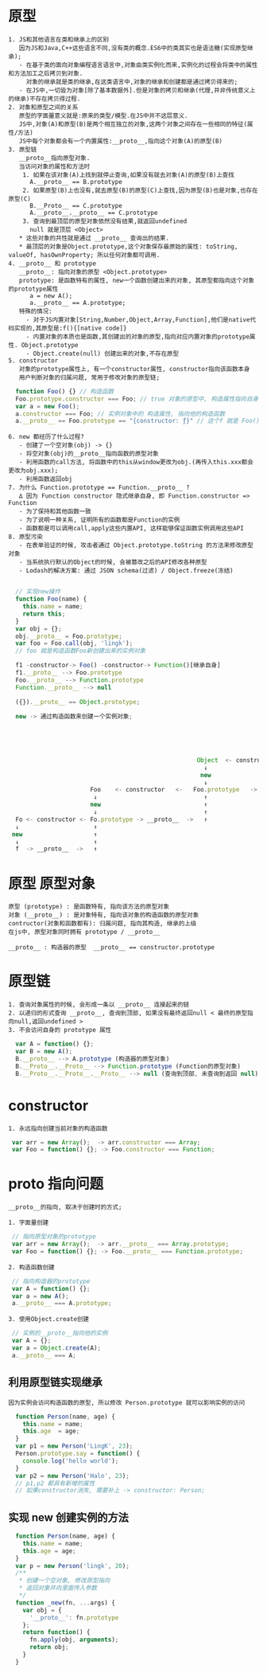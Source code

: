 # 原型

    1. JS和其他语言在类和继承上的区别
       因为JS和Java,C++这些语言不同,没有类的概念.ES6中的类其实也是语法糖(实现原型继承);
       - 在基于类的面向对象编程语言语言中,对象由类实例化而来,实例化的过程会将类中的属性和方法加工之后拷贝到对象.
         对象的继承就是类的继承,在这类语言中,对象的继承和创建都是通过拷贝得来的;
       - 在JS中,一切皆为对象[除了基本数据外].但是对象的拷贝和继承(代理,并非传统意义上的继承)不存在拷贝得过程.
    2. 对象和原型之间的关系
       原型的字面量意义就是:原来的类型/模型.在JS中并不这层意义.
       JS中,对象(A)和原型(B)是两个相互独立的对象,这两个对象之间存在一些相同的特征(属性/方法)
       JS中每个对象都会有一个内置属性:__proto__,指向这个对象(A)的原型(B)
    3. 原型链
       __proto__指向原型对象.
       当访问对象的属性和方法时
        1. 如果在该对象(A)上找到就停止查询,如果没有就去对象(A)的原型(B)上查找
          A.__proto__ == B.prototype
        2. 如果原型(B)上也没有,就去原型(B)的原型(C)上查找,因为原型(B)也是对象,也存在原型(C)
          B.__Proto__ == C.prototype
          A.__proto__.__proto__ == C.prototype
        3. 查询到最顶层的原型对象依然没有结果,就返回undefined
          null 就是顶层 <Object>
       * 这些对象的共性就是通过 __proto__ 查询出的结果.
       * 最顶层的对象是Object.prototype,这个对象保存最原始的属性: toString, valueOf, hasOwnProperty; 所以任何对象都可调用.
    4. __proto__ 和 prototype
       __proto__: 指向对象的原型 <Object.prototype>
       prototype: 是函数特有的属性, new一个函数创建出来的对象, 其原型都指向这个对象的prototype属性
          a = new A();
          a.__proto__ == A.prototype;
       特殊的情况:
         - 对于JS内置对象[String,Number,Object,Array,Function],他们是native代码实现的,其原型是:f(){[native code]}
         - 内置对象的本质也是函数,其创建出的对象的原型,指向对应内置对象的prototype属性. Object.prototype
         - Object.create(null) 创建出来的对象,不存在原型
    5. constructor
       对象的prototype属性上, 有一个constructor属性, constructor指向该函数本身
       用户判断对象的归属问题, 常用于修改对象的原型链;

```JavaScript
  function Foo() {} // 构造函数
  Foo.prototype.constructor === Foo; // true 对象的原型中, 构造属性指向自身
  var a = new Foo();
  a.constructor === Foo; // 实例对象中的 构造属性, 指向他的构造函数
  a.__proto__ == Foo.prototype == "{constructor: ƒ}" // 这个f 就是 Foo() {}
```

    6. new 都经历了什么过程?
       - 创建了一个空对象(obj) -> {}
       - 将空对象(obj)的__proto__指向函数的原型对象
       - 利用函数的call方法, 将函数中的this从window更改为obj.(再传入this.xxx都会更改为obj.xxx);
       - 利用函数返回obj
    7. 为什么 Function.prototype == Function.__proto__ ?
       ∆ 因为 Function constructor 隐式继承自身, 即 Function.constructor => Function
       - 为了保持和其他函数一致
       - 为了说明一种关系, 证明所有的函数都是Function的实例
       - 函数都是可以调用call,apply这些内置API, 这样能够保证函数实例调用这些API
    8. 原型污染
       - 在表单验证的时候, 攻击者通过 Object.prototype.toString 的方法来修改原型对象
       - 当系统执行默认的Object的时候, 会被篡改之后的API修改各种原型
       - Lodash的解决方案: 通过 JSON schema(过滤) / Object.freeze(冻结)

```JavaScript

  // 实现new操作
  function Foo(name) {
    this.name = name;
    return this;
  }
  var obj = {};
  obj.__proto__ = Foo.prototype;
  var foo = Foo.call(obj, 'lingk');
  // foo 就是构造函数Foo新创建出来的实例对象

  f1 -constructor-> Foo() -constructor-> Function()[继承自身]
  f1.__proto__ --> Foo.prototype
  Foo.__proto__ --> Function.prototype
  Function.__proto__ --> null

  ({}).__proto__ == Object.prototype;

  new -> 通过构造函数来创建一个实例对象;

                                                                                     null
                                                                                      ↑
                                                                                  __proto__
                                                                                      ↑
                                                     Object  <- constructor <- Object.prototype
                                                       ↓                              ↑
                                                      new                             ↑
                                                       ↓                              ↑
                       Foo    <- constructor   <-   Foo.prototype   -> __proto__  ->  ↑
                        ↓                              ↑
                       new                             ↑
                        ↓                              ↑
  Fo <- constructor <- Fo.prototype -> __proto__  ->   ↑
  ↓                     ↑
 new                    ↑
  ↓                     ↑
  f  -> __proto__  ->   ↑


```

# 原型 原型对象

    原型 (prototype) : 是函数特有, 指向该方法的原型对象
    对象 (__proto__) : 是对象特有, 指向该对象的构造函数的原型对象
    contructor(对象和函数都有): 归属问题, 指向其构造, 继承的上级
    在js中, 原型对象同时拥有 prototype / __proto__

    __proto__ : 构造器的原型  __proto__ == constructor.prototype

# 原型链

    1. 查询对象属性的时候, 会形成一条以 __proto__ 连接起来的链
    2. 以递归的形式查询 __proto__, 查询到顶部, 如果没有最终返回null < 最终的原型指向null,返回undefined >
    3. 不会访问自身的 prototype 属性

```JavaScript
  var A = function() {};
  var B = new A();
  B.__proto__ --> A.prototype (构造器的原型对象)
  B.__Proto__.__Proto__ --> Function.prototype (Function的原型对象)
  B.__Proto__.__Proto__.__Proto__ --> null (查询到顶部, 未查询到返回 null)
```

# constructor

    1. 永远指向创建当前对象的构造函数

```JavaScript
 var arr = new Array();  -> arr.constructor === Array;
 var Foo = function() {}; -> Foo.constructor === Function;
```

# **proto** 指向问题

    __proto__的指向, 取决于创建时的方式;

    1. 字面量创建

```JavaScript
 // 指向原型对象的prototype
 var arr = new Array();  -> arr.__proto__ === Array.prototype;
 var Foo = function() {}; -> Foo.__proto__ === Function.prototype;
```

    2. 构造函数创建

```JavaScript
 // 指向构造器的prototype
 var A = function() {};
 var a = new A();
 a.__proto__ === A.prototype;
```

    3. 使用Object.create创建

```JavaScript
 // 实例的__proto__指向他的实例
 var A = {};
 var a = Object.create(A);
 a.__proto__ === A;
```

## 利用原型链实现继承

    因为实例会访问构造函数的原型, 所以修改 Person.prototype 就可以影响实例的访问

```JavaScript
  function Person(name, age) {
    this.name = name;
    this.age  = age;
  }
  var p1 = new Person('LingK', 23);
  Person.prototype.say = function() {
    console.log('hello world');
  }
  var p2 = new Person('Halo', 23);
  // p1,p2 都具有新增的属性
  // 如果constructor消失, 需要补上 -> constructor: Person;
```

## 实现 new 创建实例的方法

```JavaScript
  function Person(name, age) {
    this.name = name;
    this.age = age;
  }
  var p = new Person('lingk', 20);
  /**
   * 创建一个空对象, 修改原型指向
   * 返回对象并向里面传入参数
   */
  function _new(fn, ...args) {
    var obj = {
      '__proto__': fn.prototype
    };
    return function() {
      fn.apply(obj, arguments);
      return obj;
    }
  }
```

